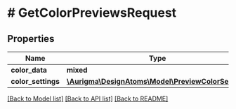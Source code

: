 # # GetColorPreviewsRequest

## Properties

Name | Type | Description | Notes
------------ | ------------- | ------------- | -------------
**color_data** | **mixed** |  | [optional]
**color_settings** | [**\Aurigma\DesignAtoms\Model\PreviewColorSettings**](PreviewColorSettings.md) |  | [optional]

[[Back to Model list]](../../README.md#models) [[Back to API list]](../../README.md#endpoints) [[Back to README]](../../README.md)
